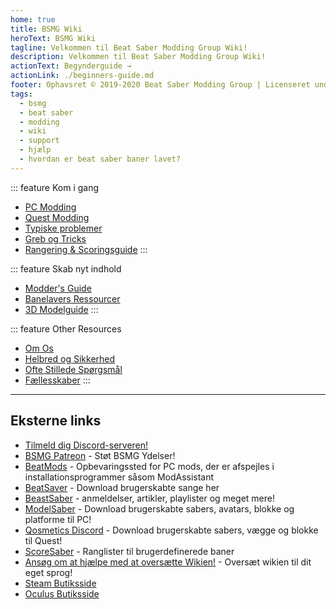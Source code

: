 ```yaml
---
home: true
title: BSMG Wiki
heroText: BSMG Wiki
tagline: Velkommen til Beat Saber Modding Group Wiki!
description: Velkommen til Beat Saber Modding Group Wiki!
actionText: Begynderguide →
actionLink: ./beginners-guide.md
footer: Ophavsret © 2019-2020 Beat Saber Modding Group | Licenseret under CC BY-NC-SA 4.0
tags:
  - bsmg
  - beat saber
  - modding
  - wiki
  - support
  - hjælp
  - hvordan er beat saber baner lavet?
---
```


<div class='features'>

::: feature Kom i gang
* [PC Modding](./pc-modding.md)
* [Quest Modding](./quest-modding.md)
* [Typiske problemer](./support/)
* [Greb og Tricks](./grips-and-tricks.md)
* [Rangering & Scoringsguide](./ranking-guide.md)
:::

::: feature Skab nyt indhold
* [Modder's Guide](/da/modding/)
* [Banelavers Ressourcer](/da/mapping/)
* [3D Modelguide](/da/models/)
:::

::: feature Other Resources
* [Om Os](/da/about/)
* [Helbred og Sikkerhed](./health-and-safety.md)
* [Ofte Stillede Spørgsmål](/da/faq/)
* [Fællesskaber](/da/communities/)
:::

</div>

<hr />

## Eksterne links
* [Tilmeld dig Discord-serveren!](https://discord.gg/beatsabermods)
* [BSMG Patreon](https://www.patreon.com/beatsabermods) - Støt BSMG Ydelser!
* [BeatMods](https://beatmods.com) - Opbevaringssted for PC mods, der er afspejles i installationsprogrammer såsom ModAssistant
* [BeatSaver](https://beatsaver.com/) - Download brugerskabte sange her
* [BeastSaber](https://bsaber.com/) - anmeldelser, artikler, playlister og meget mere!
* [ModelSaber](https://modelsaber.com/) - Download brugerskabte sabers, avatars, blokke og platforme til PC!
* [Qosmetics Discord](https://discord.gg/qosmetics) - Download brugerskabte sabers, vægge og blokke til Quest!
* [ScoreSaber](https://scoresaber.com/) - Ranglister til brugerdefinerede baner
* [Ansøg om at hjælpe med at oversætte Wikien!](https://forms.gle/e3BqA3poMjESARe76) - Oversæt wikien til dit eget sprog!
* [Steam Butiksside](https://store.steampowered.com/app/620980/Beat_Saber/)
* [Oculus Butiksside](https://www.oculus.com/experiences/rift/1304877726278670/)
